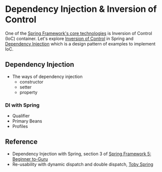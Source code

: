 # Dependency Injection & Inversion of Control

One of the [Spring Framework's core technologies](https://docs.spring.io/spring-framework/docs/current/reference/html/core.html#beans-introduction) is Inversion of Control (IoC) container.
Let's explore [Inversion of Control](https://en.wikipedia.org/wiki/Inversion_of_control) in Spring and [Dependency Injection](https://en.wikipedia.org/wiki/Dependency_injection) which is a design pattern of examples to implement IoC.

## Dependency Injection
- The ways of dependency injection
  - constructor
  - setter
  - property

### DI with Spring
- Qualifier
- Primary Beans
- Profiles
  
## Reference
- Dependency Injection with Spring, section 3 of [Spring Framework 5: Beginner to-Guru](https://www.udemy.com/course/spring-framework-5-beginner-to-guru/)
- Re-usability with dynamic dispatch and double dispatch, [Toby Spring](https://www.youtube.com/watch?v=s-tXAHub6vg&list=PLv-xDnFD-nnmof-yoZQN8Fs2kVljIuFyC&index=17) 
